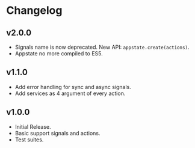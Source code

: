 # Changelog

## v2.0.0

* Signals name is now deprecated. New API: `appstate.create(actions)`.
* Appstate no more compiled to ES5.

## v1.1.0

* Add error handling for sync and async signals.
* Add services as 4 argument of every action.

## v1.0.0

* Initial Release.
* Basic support signals and actions.
* Test suites.
